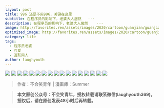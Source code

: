 ```yaml
---
layout: post
title: 996 还是不用996，关键在这里
subtitle: 在程序员的影响下，老婆大人居然	···
description: 在程序员的影响下，老婆大人居然	···
image: http://favorites.ren/assets/images/2020/cartoon/guanjian/guanjian00.jpg
optimized_image: http://favorites.ren/assets/images/2020/cartoon/guanjian/guanjian00.jpg
category: life
tags:
  - 程序员老婆
  - 可爱
  - 互联网人
author: laughyouth
---
```


![](http://favorites.ren/assets/images/2020/cartoon/guanjian/guanjian01.jpg)
![](http://favorites.ren/assets/images/2020/cartoon/guanjian/guanjian02.jpg)
![](http://favorites.ren/assets/images/2020/cartoon/guanjian/guanjian03.jpg)
![](http://favorites.ren/assets/images/2020/cartoon/guanjian/guanjian04.jpg)
![](http://favorites.ren/assets/images/2020/cartoon/guanjian/guanjian05.jpg)
![](http://favorites.ren/assets/images/2020/cartoon/guanjian/guanjian06.jpg)
![](http://favorites.ren/assets/images/2020/cartoon/guanjian/guanjian07.jpg)
![](http://favorites.ren/assets/images/2020/cartoon/guanjian/guanjian08.jpg)
![](http://favorites.ren/assets/images/2020/cartoon/guanjian/guanjian09.jpg)
![](http://favorites.ren/assets/images/2020/cartoon/guanjian/guanjian10.jpg)
![](http://favorites.ren/assets/images/2020/cartoon/guanjian/guanjian11.jpg)
![](http://favorites.ren/assets/images/2020/cartoon/guanjian/guanjian12.jpg)
![](http://favorites.ren/assets/images/2020/cartoon/guanjian/guanjian13.jpg)
![](http://favorites.ren/assets/images/2020/cartoon/guanjian/guanjian14.jpg)
![](http://favorites.ren/assets/images/2020/cartoon/guanjian/guanjian15.jpg)
![](http://favorites.ren/assets/images/2020/cartoon/guanjian/guanjian16.jpg)
![](http://favorites.ren/assets/images/2020/cartoon/guanjian/guanjian17.jpg)

>作者：不会笑青年 | 漫画师：Summer

>**本文原创公众号：不会笑青年，授权转载请联系微信(laughyouth369)，授权后，请在原创发表48小时后再转载。**


